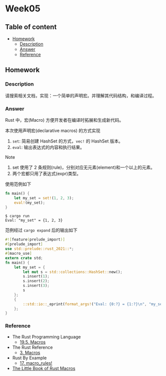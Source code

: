 # Week05 <!-- omit in toc -->

## Table of content <!-- omit in toc -->
- [Homework](#homework)
  - [Description](#description)
  - [Answer](#answer)
  - [Reference](#reference)


## Homework

### Description

请搜索相关文档，实现：一个简单的声明宏。并理解其代码结构，和编译过程。

### Answer

Rust 中，宏(Macro) 方便开发者在编译时拓展和生成新代码。

本次使用声明宏(declarative macros) 的方式实现
1. `set`: 简易创建 HashSet 的方式，`vec!` 的 HashSet 版本。
2. `eval`: 输出表达式的内容和执行结果。

Note
1. set 使用了 2 条规则(rule)，分别对应无元素(element)和一个以上的元素。
2. 两个宏都只用了表达式(expr)类型。 

使用范例如下

```rust
fn main() {
    let my_set = set!(1, 2, 3);
    eval!(my_set);
}
```

```shell
$ cargo run
Eval: "my_set" = {1, 2, 3}
```

范例经过 `cargo expand` 后的输出如下

```rust
#![feature(prelude_import)]
#[prelude_import]
use std::prelude::rust_2021::*;
#[macro_use]
extern crate std;
fn main() {
    let my_set = {
        let mut s = std::collections::HashSet::new();
        s.insert(1);
        s.insert(2);
        s.insert(3);
        s
    };
    {
        ::std::io::_eprint(format_args!("Eval: {0:?} = {1:?}\n", "my_set", my_set));
    };
}
```

### Reference
- The Rust Programming Language
  - [19.5. Macros](https://doc.rust-lang.org/book/ch19-06-macros.html)
- The Rust Reference
  - [3. Macros](https://doc.rust-lang.org/reference/macros.html)
- Rust By Example
  - [17. macro_rules!](https://doc.rust-lang.org/rust-by-example/macros.html)
- [The Little Book of Rust Macros](https://veykril.github.io/tlborm/introduction.html)



